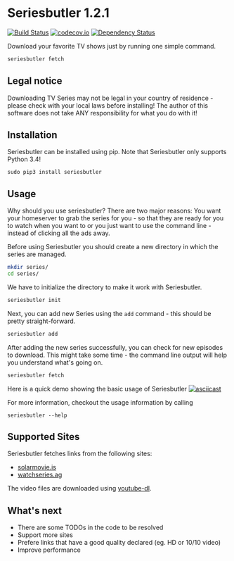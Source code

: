 # Seriesbutler 1.2.1
[![Build Status](https://travis-ci.org/raphiz/seriesbutler.svg)](https://travis-ci.org/raphiz/seriesbutler)
[![codecov.io](https://codecov.io/github/raphiz/seriesbutler/coverage.svg?branch=master)](https://codecov.io/github/raphiz/seriesbutler?branch=master)
[![Dependency Status](https://www.versioneye.com/user/projects/55f17d5ad4d2040019000060/badge.svg?style=flat)](https://www.versioneye.com/user/projects/55f17d5ad4d2040019000060)

Download your favorite TV shows just by running one simple command.

```bash
seriesbutler fetch
```

## Legal notice
Downloading TV Series may not be legal in your country of residence - please check with your local laws before installing!
The author of this software does not take ANY responsibility for what you do with it!

## Installation
Seriesbutler can be installed using pip. Note that Seriesbutler only supports Python 3.4!

```
sudo pip3 install seriesbutler
```


## Usage
Why should you use seriesbutler? There are two major reasons: You want your homeserver to
grab the series for you - so that they are ready for you to watch when you want to or you just
want to use the command line - instead of clicking all the ads away.

Before using Seriesbutler you should create a new directory in which the series are managed.

```bash
mkdir series/
cd series/
```

We have to initialize the directory to make it work with Seriesbutler.

```bash
seriesbutler init
```

Next, you can add new Series using the `add` command - this should be pretty straight-forward.

```bash
seriesbutler add
```

After adding the new series successfully, you can check for new episodes to download. This might take some time - the command line output will help you understand what's going on.

```bash
seriesbutler fetch
```

Here is a quick demo showing the basic usage of Seriesbutler
[![asciicast](https://asciinema.org/a/e6661ede9noc0fjdjxi5qotxk.png)](https://asciinema.org/a/e6661ede9noc0fjdjxi5qotxk)

For more information, checkout the usage information by calling

```
seriesbutler --help
```

## Supported Sites
Seriesbutler fetches links from the following sites:

* [solarmovie.is](http://solarmovie.is)
* [watchseries.ag](http://watchseries.ag)

The video files are downloaded using [youtube-dl](https://rg3.github.io/youtube-dl/).


## What's next
* There are some TODOs in the code to be resolved
* Support more sites
* Prefere links that have a good quality declared (eg. HD or 10/10 video)
* Improve performance
